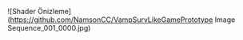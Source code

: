 ![Shader Önizleme](https://github.com/NamsonCC/VampSurvLikeGamePrototype
Image Sequence_001_0000.jpg)
